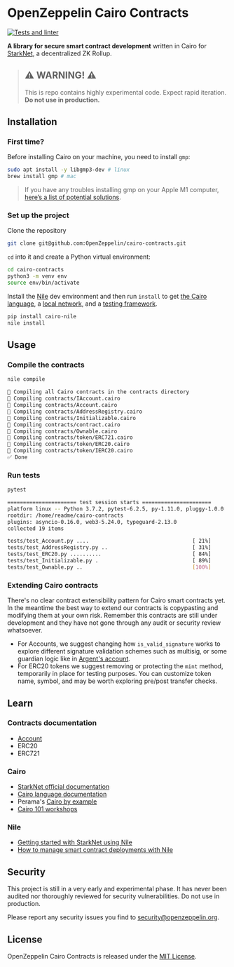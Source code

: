 # OpenZeppelin Cairo Contracts
[![Tests and linter](https://github.com/OpenZeppelin/cairo-contracts/actions/workflows/python-app.yml/badge.svg)](https://github.com/OpenZeppelin/cairo-contracts/actions/workflows/python-app.yml)

**A library for secure smart contract development** written in Cairo for [StarkNet](https://starkware.co/product/starknet/), a decentralized ZK Rollup.

> ## ⚠️ WARNING! ⚠️
> This is repo contains highly experimental code.
> Expect rapid iteration.
> **Do not use in production.**

## Installation

### First time?

Before installing Cairo on your machine, you need to install `gmp`:
```bash
sudo apt install -y libgmp3-dev # linux
brew install gmp # mac
```
> If you have any troubles installing gmp on your Apple M1 computer, [here’s a list of potential solutions](https://github.com/OpenZeppelin/nile/issues/22).

### Set up the project
Clone the repository

```bash
git clone git@github.com:OpenZeppelin/cairo-contracts.git
```

`cd` into it and create a Python virtual environment:

```bash
cd cairo-contracts
python3 -m venv env
source env/bin/activate
```

Install the [Nile](https://github.com/OpenZeppelin/nile) dev environment and then run `install` to get [the Cairo language](https://www.cairo-lang.org/docs/quickstart.html), a [local network](https://github.com/Shard-Labs/starknet-devnet/), and a [testing framework](https://docs.pytest.org/en/6.2.x/).
```bash
pip install cairo-nile
nile install
```

## Usage

### Compile the contracts
```bash
nile compile

🤖 Compiling all Cairo contracts in the contracts directory
🔨 Compiling contracts/IAccount.cairo
🔨 Compiling contracts/Account.cairo
🔨 Compiling contracts/AddressRegistry.cairo
🔨 Compiling contracts/Initializable.cairo
🔨 Compiling contracts/contract.cairo
🔨 Compiling contracts/Ownable.cairo
🔨 Compiling contracts/token/ERC721.cairo
🔨 Compiling contracts/token/ERC20.cairo
🔨 Compiling contracts/token/IERC20.cairo
✅ Done
```

### Run tests

```bash
pytest

====================== test session starts ======================
platform linux -- Python 3.7.2, pytest-6.2.5, py-1.11.0, pluggy-1.0.0
rootdir: /home/readme/cairo-contracts
plugins: asyncio-0.16.0, web3-5.24.0, typeguard-2.13.0
collected 19 items                                                                                               

tests/test_Account.py ....                                 [ 21%]
tests/test_AddressRegistry.py ..                           [ 31%]
tests/test_ERC20.py ..........                             [ 84%]
tests/test_Initializable.py .                              [ 89%]
tests/test_Ownable.py ..                                   [100%]
```

### Extending Cairo contracts

There's no clear contract extensibility pattern for Cairo smart contracts yet. In the meantime the best way to extend our contracts is copypasting and modifying them at your own risk. Remember this contracts are still under development and they have not gone through any audit or security review whatsoever.

- For Accounts, we suggest changing how `is_valid_signature` works to explore different signature validation schemes such as multisig, or some guardian logic like in [Argent's account](https://github.com/argentlabs/argent-contracts-starknet/blob/de5654555309fa76160ba3d7393d32d2b12e7349/contracts/ArgentAccount.cairo).
- For ERC20 tokens we suggest removing or protecting the `mint` method, temporarily in place for testing purposes. You can customize token name, symbol, and may be worth exploring pre/post transfer checks.


## Learn

### Contracts documentation
* [Account](docs/Account.md)
* ERC20
* ERC721
### Cairo
* [StarkNet official documentation](https://www.cairo-lang.org/docs/hello_starknet/index.html#hello-starknet)
* [Cairo language documentation](https://www.cairo-lang.org/docs/hello_cairo/index.html#hello-cairo)
* Perama's [Cairo by example](https://perama-v.github.io/cairo/by-example/)
* [Cairo 101 workshops](https://www.youtube.com/playlist?list=PLcIyXLwiPilV5RBZj43AX1FY4FJMWHFTY)
### Nile
* [Getting started with StarkNet using Nile](https://medium.com/coinmonks/starknet-tutorial-for-beginners-using-nile-6af9c2270c15)
* [How to manage smart contract deployments with Nile](https://medium.com/@martriay/manage-your-starknet-deployments-with-nile-%EF%B8%8F-e849d40546dd)

## Security

This project is still in a very early and experimental phase. It has never been audited nor thoroughly reviewed for security vulnerabilities. Do not use in production.

Please report any security issues you find to security@openzeppelin.org.

## License

OpenZeppelin Cairo Contracts is released under the [MIT License](LICENSE).
